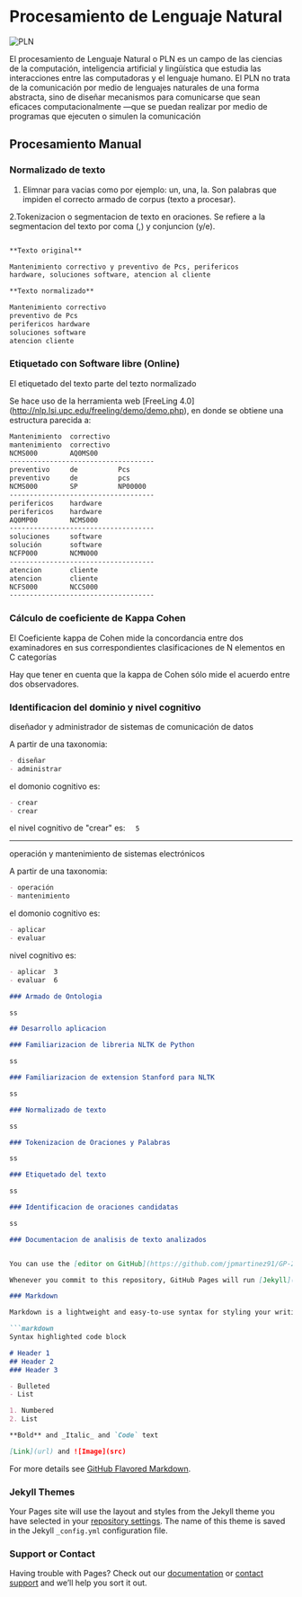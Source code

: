 # Procesamiento de Lenguaje Natural

![PLN](https://encrypted-tbn2.gstatic.com/images?q=tbn:ANd9GcTMSPSC0ooQpZVdv71LEvR3RMilxk3UGeLEVgZ2rwA6sg5jNdiC)

El procesamiento de Lenguaje Natural o PLN es un campo de las ciencias de la computación, inteligencia artificial y lingüística que estudia las interacciones entre las computadoras y el lenguaje humano. El PLN no trata de la comunicación por medio de lenguajes naturales de una forma abstracta, sino de diseñar mecanismos para comunicarse que sean eficaces computacionalmente —que se puedan realizar por medio de programas que ejecuten o simulen la comunicación

## Procesamiento Manual

### Normalizado de texto

 1. Elimnar para vacias como por ejemplo: un, una, la. Son palabras que impiden el correcto armado de corpus (texto a procesar).
 
 2.Tokenizacion o segmentacion de texto en oraciones. Se refiere a la segmentacion del texto por coma (,) y conjuncion (y/e).
 
```markdown

**Texto original**

Mantenimiento correctivo y preventivo de Pcs, perifericos
hardware, soluciones software, atencion al cliente

**Texto normalizado**

Mantenimiento correctivo
preventivo de Pcs
perifericos hardware
soluciones software
atencion cliente
```

### Etiquetado con Software libre (Online)

El etiquetado del texto parte del tezto normalizado

Se hace uso de la herramienta web [FreeLing 4.0] (http://nlp.lsi.upc.edu/freeling/demo/demo.php), en donde se obtiene una estructura parecida a:

```markdown
Mantenimiento  correctivo
mantenimiento  correctivo
NCMS000        AQ0MS00
------------------------------------
preventivo     de          Pcs
preventivo     de          pcs
NCMS000        SP          NP00000
------------------------------------
perifericos    hardware
perifericos    hardware
AQ0MP00        NCMS000
------------------------------------
soluciones     software
solución       software
NCFP000        NCMN000
------------------------------------
atencion       cliente
atencion       cliente
NCFS000        NCCS000
------------------------------------
```

### Cálculo de coeficiente de Kappa Cohen

El Coeficiente kappa de Cohen mide la concordancia entre dos examinadores en sus correspondientes clasificaciones de N elementos en C categorías

Hay que tener en cuenta que la kappa de Cohen sólo mide el acuerdo entre dos observadores.

### Identificacion del dominio y nivel cognitivo
 
diseñador y administrador de sistemas de comunicación de datos

A partir de una taxonomia:

```markdown
- diseñar
- administrar
```

el domonio cognitivo es:

```markdown
- crear
- crear
```

el nivel cognitivo de "crear" es: ```  5```

************************************

operación y mantenimiento de sistemas electrónicos


A partir de una taxonomia:

```markdown
- operación 
- mantenimiento
```

el domonio cognitivo es:

```markdown
- aplicar
- evaluar
```

nivel cognitivo es:

```markdown
- aplicar  3
- evaluar  6

### Armado de Ontologia

ss

## Desarrollo aplicacion

### Familiarizacion de libreria NLTK de Python

ss

### Familiarizacion de extension Stanford para NLTK

ss

### Normalizado de texto

ss

### Tokenizacion de Oraciones y Palabras

ss

### Etiquetado del texto

ss

### Identificacion de oraciones candidatas

ss

### Documentacion de analisis de texto analizados  


You can use the [editor on GitHub](https://github.com/jpmartinez91/GP-2.2/edit/master/index.md) to maintain and preview the content for your website in Markdown files.

Whenever you commit to this repository, GitHub Pages will run [Jekyll](https://jekyllrb.com/) to rebuild the pages in your site, from the content in your Markdown files.

### Markdown

Markdown is a lightweight and easy-to-use syntax for styling your writing. It includes conventions for

```markdown
Syntax highlighted code block

# Header 1
## Header 2
### Header 3

- Bulleted
- List

1. Numbered 
2. List

**Bold** and _Italic_ and `Code` text

[Link](url) and ![Image](src)
```

For more details see [GitHub Flavored Markdown](https://guides.github.com/features/mastering-markdown/).

### Jekyll Themes

Your Pages site will use the layout and styles from the Jekyll theme you have selected in your [repository settings](https://github.com/jpmartinez91/GP-2.2/settings). The name of this theme is saved in the Jekyll `_config.yml` configuration file.

### Support or Contact

Having trouble with Pages? Check out our [documentation](https://help.github.com/categories/github-pages-basics/) or [contact support](https://github.com/contact) and we’ll help you sort it out.
